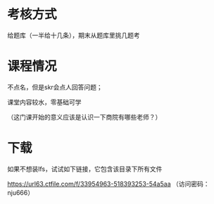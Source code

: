 # 考核方式

给题库（一半给十几条），期末从题库里挑几题考

# 课程情况

不点名，但是skr会点人回答问题；

课堂内容较水，零基础可学

（这门课开始的意义应该是认识一下商院有哪些老师？）

# 下载

如果不想装lfs，试试如下链接，它包含该目录下所有文件

https://url63.ctfile.com/f/33954963-518393253-54a5aa
（访问密码：nju666）


